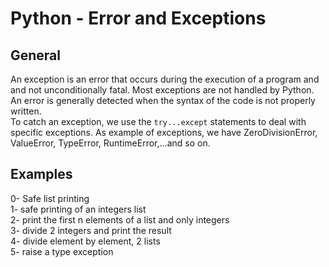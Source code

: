 <h1>Python - Error and Exceptions</h1>
<h2>General</h2>
An exception is an error that occurs during the execution of a program and and not unconditionally fatal. Most exceptions are not handled by Python.</br>
An error is generally detected when the syntax of the code is not properly written.</br>
To catch an exception, we use the <code>try...except</code> statements to deal with specific exceptions. As example of exceptions, we have ZeroDivisionError, ValueError, TypeError, RuntimeError,...and so on.</br>
<h2>Examples</h2>
0- Safe list printing</br>
1- safe printing of an integers list</br>
2- print the first n elements of a list and only integers</br>
3- divide 2 integers and print the result</br>
4- divide element by element, 2 lists</br>
5- raise a type exception</br>
